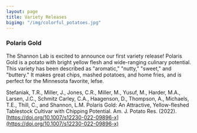 ```yaml
---
layout: page
title: Variety Releases
bigimg: "/img/colorful_potatoes.jpg"
---
```


### Polaris Gold
The Shannon Lab is excited to announce our first variety release! Polaris Gold is a potato with bright yellow flesh and wide-ranging culinary potential. This variety has been described as "aromatic," "nutty," "sweet," and "buttery." It makes great chips, mashed potatoes, and home fries, and is perfect for the Minnesota favorite, lefse. 

Stefaniak, T.R., Miller, J., Jones, C.R., Miller, M., Yusuf, M., Harder, M.A., Larsen, J.C., Schmitz Carley, C.A., Haagenson, D., Thompson, A., Michaels, T.E., Thill, C., and Shannon, L.M. Polaris Gold: An Attractive, Yellow-fleshed Tablestock Cultivar with Chipping Potential. Am. J. Potato Res. (2022). [https://doi.org/10.1007/s12230-022-09896-x](https://doi.org/10.1007/s12230-022-09896-x)
